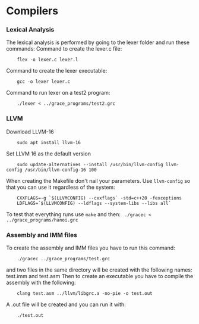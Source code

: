 # Compilers

### Lexical Analysis
The lexical analysis is performed by going to the lexer folder and run these commands:
Command to create the lexer.c file:
```
    flex -o lexer.c lexer.l
```
Command to create the lexer executable:
```
    gcc -o lexer lexer.c 
```    
Command to run lexer on a test2 program:
```
    ./lexer < ../grace_programs/test2.grc
```

### LLVM

Download LLVM-16
```
    sudo apt install llvm-16
```

Set LLVM 16 as the default version
```
    sudo update-alternatives --install /usr/bin/llvm-config llvm-config /usr/bin/llvm-config-16 100
```

When creating the Makefile don't nail your parameters. Use `llvm-config` so that you can use it regardless of the system:
```
    CXXFLAGS=-g `$(LLVMCONFIG) --cxxflags` -std=c++20 -fexceptions
    LDFLAGS=`$(LLVMCONFIG) --ldflags --system-libs --libs all`
```

To test that everything runs use `make` and then:
``` ./gracec < ../grace_programs/hanoi.grc```

### Assembly and IMM files
To create the assembly and IMM files you have to run this command:

``` 
    ./gracec ../grace_programs/test.grc
```
and two files in the same directory will be created with the following names: 
test.imm and test.asm
Then to create an executable you have to compile the assembly with the following:
``` 
    clang test.asm ../llvm/libgrc.a -no-pie -o test.out
```
A .out file will be created and you can run it with:
```
    ./test.out
```

